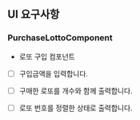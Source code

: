 ## UI 요구사항

### PurchaseLottoComponent

- 로또 구입 컴포넌트

- [ ] 구입금액을 입력합니다.
- [ ] 구매한 로또를 개수와 함께 출력합니다.
- [ ] 로또 번호를 정렬한 상태로 출력합니다.

